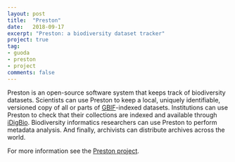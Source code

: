 ```yaml
---
layout: post
title:  "Preston"
date:   2018-09-17
excerpt: "Preston: a biodiversity dataset tracker"
project: true
tag:
- guoda 
- preston
- project
comments: false
---
```


Preston is an open-source software system that keeps track of biodiversity datasets. Scientists can use Preston to keep a local, uniquely identifiable, versioned copy of all or parts of [GBIF](https://gbif.org)-indexed datasets. Institutions can use Preston to check that their collections are indexed and available through [iDigBio](https://idigbio.org). Biodiversity informatics researchers can use Preston to perform metadata analysis. And finally, archivists can distribute archives across the world.

For more information see the [Preston project](https://preston.guoda.bio).
